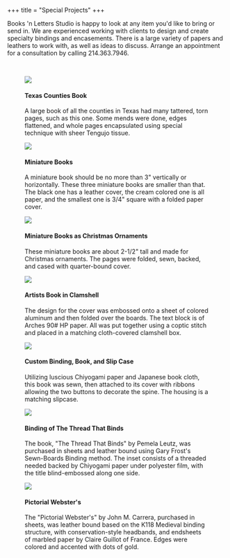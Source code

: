 +++
title = "Special Projects"
+++

Books 'n Letters Studio is happy to look at any item you'd like to bring or send in. 
We are experienced working with clients to design and create specialty bindings and encasements. 
There is a large variety of papers and leathers to work with, as well as ideas to discuss. 
Arrange an appointment for a consultation by calling 214.363.7946.

<br />

<div class="row">
    <div class="col-md-6">
        <figure class="figure">
            <img class="img-responsive" src="../images/specialprojects-01-one-of-the-pgs-in-tx-counties-book.jpg">
            <figcaption>
                <h4>Texas Counties Book</h4>
                <p>A large book of all the counties in Texas had many tattered, torn pages, such as this one. Some mends were done, edges flattened, and whole pages encapsulated using special technique with sheer Tengujo tissue.</p>
            </figcaption>
        </figure>
    </div>
    <div class="col-md-6">
        <figure class="figure">
            <img class="img-responsive" src="../images/specialprojects-02-three-miniature-books.jpg">
            <figcaption>
                <h4>Miniature Books</h4>
                <p>A miniature book should be no more than 3" vertically or horizontally. These three miniature books are smaller than that. The black one has a leather cover, the cream colored one is all paper, and the smallest one is 3/4" square with a folded paper cover.</p>
            </figcaption>
        </figure>
    </div>
</div>


<div class="row">
    <div class="col-md-6">
        <figure class="figure">
            <img class="img-responsive" src="../images/specialprojects-03-miniature-books-as-ornaments.jpg">
            <figcaption>
                <h4>Miniature Books as Christmas Ornaments</h4>
                <p>These miniature books are about 2-1/2" tall and made for Christmas ornaments. The pages were folded, sewn, backed, and cased with quarter-bound cover.</p>
            </figcaption>
        </figure>
    </div>
    <div class="col-md-6">
        <figure class="figure">
            <img class="img-responsive" src="../images/specialprojects-04-artists-book-in-clamshell.jpg">
            <figcaption>
                <h4>Artists Book in Clamshell</h4>
                <p>The design for the cover was embossed onto a sheet of colored aluminum and then folded over the boards. The text block is of Arches 90# HP paper. All was put together using a coptic stitch and placed in a matching cloth-covered clamshell box.</p>
            </figcaption>
        </figure>
    </div>
</div>

<div class="row">
    <div class="col-md-6">
        <figure class="figure">
            <img class="img-responsive" src="../images/specialprojects-05-custom-binding-book-and-slip-case.jpg">
            <figcaption>
                <h4>Custom Binding, Book, and Slip Case</h4>
                <p>Utilizing luscious Chiyogami paper and Japanese book cloth, this book was sewn, then attached to its cover with ribbons allowing the two buttons to decorate the spine. The housing is a matching slipcase.</p>
            </figcaption>
        </figure>
    </div>
    <div class="col-md-6">
        <figure class="figure">
            <img class="img-responsive" src="../images/specialprojects-06-binding-of-the-thead-that-binds.jpg">
            <figcaption>
                <h4>Binding of The Thread That Binds</h4>
                <p>The book, "The Thread That Binds" by Pemela Leutz, was purchased in sheets and leather bound using Gary Frost's Sewn-Boards Binding method. The inset consists of a threaded needed backed by Chiyogami paper under polyester film, with the title blind-embossed along one side.</p>
            </figcaption>
        </figure>
    </div>
</div>

<div class="row">
    <div class="col-md-6">
        <figure class="figure">
            <img class="img-responsive" src="../images/specialprojects-07-pictorial-websters.jpg">
            <figcaption>
                <h4>Pictorial Webster's</h4>
                <p>The "Pictorial Webster's" by John M. Carrera, purchased in sheets, was leather bound based on the K118 Medieval binding structure, with conservation-style headbands, and endsheets of marbled paper by Claire Guillot of France. Edges were colored and accented with dots of gold.</p>
            </figcaption>
        </figure>
    </div>
</div>